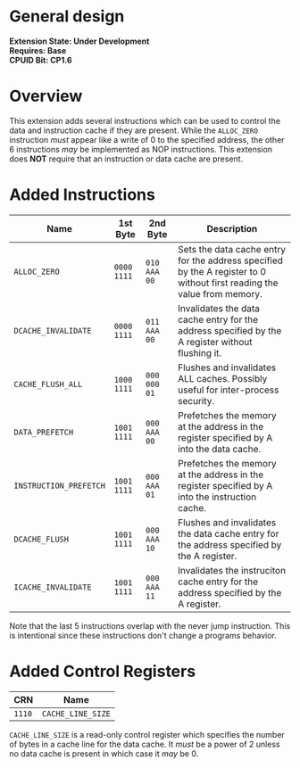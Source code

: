# General design

**Extension State: Under Development**  
**Requires: Base**  
**CPUID Bit: CP1.6**

# Overview

This extension adds several instructions which can be used to control the data and instruction cache if they are present. While the `ALLOC_ZERO` instruction _must_ appear like
a write of 0 to the specified address, the other 6 instructions _may_ be implemented as NOP instructions. This extension does __NOT__ require that an instruction or data cache
are present.

# Added Instructions

| Name                   | 1st Byte    | 2nd Byte     | Description                                                                                                             |
|------------------------|-------------|--------------|-------------------------------------------------------------------------------------------------------------------------|
| `ALLOC_ZERO`           | `0000 1111` | `010 AAA 00` | Sets the data cache entry for the address specified by the A register to 0 without first reading the value from memory. |
| `DCACHE_INVALIDATE`    | `0000 1111` | `011 AAA 00` | Invalidates the data cache entry for the address specified by the A register without flushing it.                       |
| `CACHE_FLUSH_ALL`      | `1000 1111` | `000 000 01` | Flushes and invalidates ALL caches. Possibly useful for inter-process security.                                         |
| `DATA_PREFETCH`        | `1001 1111` | `000 AAA 00` | Prefetches the memory at the address in the register specified by A into the data cache.                                |
| `INSTRUCTION_PREFETCH` | `1001 1111` | `000 AAA 01` | Prefetches the memory at the address in the register specified by A into the instruction cache.                         |
| `DCACHE_FLUSH`         | `1001 1111` | `000 AAA 10` | Flushes and invalidates the data cache entry for the address specified by the A register.                               |
| `ICACHE_INVALIDATE`    | `1001 1111` | `000 AAA 11` | Invalidates the instruciton cache entry for the address specified by the A register.                                    |

Note that the last 5 instructions overlap with the never jump instruction. This is intentional since these instructions don't change a programs behavior.

# Added Control Registers

| CRN    | Name              |
|--------|-------------------|
| `1110` | `CACHE_LINE_SIZE` |

`CACHE_LINE_SIZE` is a read-only control register which specifies the number of bytes in a cache line for the data cache. It _must_ be a power of 2 unless no data cache is present
in which case it _may_ be 0.
